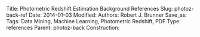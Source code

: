 Title: Photometric Redshift Estimation Background References
Slug: photoz-back-ref
Date: 2014-01-03
Modified: 
Authors: Robert J. Brunner
Save_as:
Tags: Data Mining, Machine Learning, Photometric Redshift, PDF
Type: references
Parent: photoz-back
Construction: 

